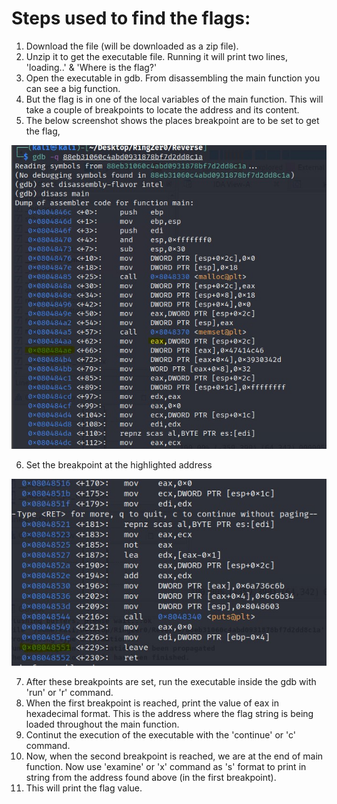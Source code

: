 # Steps used to find the flags:
1. Download the file (will be downloaded as a zip file).
2. Unzip it to get the executable file. Running it will print two lines, 'loading..' & 'Where is the flag?'
3. Open the executable in gdb. From disassembling the main function you can see a big function.
4. But the flag is in one of the local variables of the main function. This will take a couple of breakpoints to locate the address and its content.
5. The below screenshot shows the places breakpoint are to be set to get the flag,

![First Breakpoint](https://github.com/Sm00thCriminal96/RingZer0_WriteUps/blob/main/Reverse/Time_to_learn_x86_ASM_&_gdb/images/eax_screenshot.jpg)

6. Set the breakpoint at the highlighted address

![Second Breakpoint](https://github.com/Sm00thCriminal96/RingZer0_WriteUps/blob/main/Reverse/Time_to_learn_x86_ASM_&_gdb/images/leave_screenshot.jpg)

7. After these breakpoints are set, run the executable inside the gdb with 'run' or 'r' command.
8. When the first breakpoint is reached, print the value of eax in hexadecimal format. This is the address where the flag string is being loaded throughout the main function.
9. Continut the execution of the executable with the 'continue' or 'c' command.
10. Now, when the second breakpoint is reached, we are at the end of main function. Now use 'examine' or 'x' command as 's' format to print in string from the address found above (in the first breakpoint).
11. This will print the flag value.
